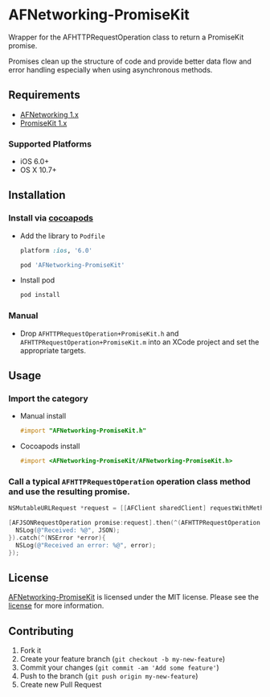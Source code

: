 # AFNetworking-PromiseKit

Wrapper for the AFHTTPRequestOperation class to return a PromiseKit promise.

Promises clean up the structure of code and provide better data flow
and error handling especially when using asynchronous methods.

## Requirements
* [AFNetworking 1.x](https://github.com/AFNetworking/AFNetworking)
* [PromiseKit 1.x](https://github.com/mxcl/PromiseKit)


### Supported Platforms
* iOS 6.0+
* OS X 10.7+

## Installation

### Install via [cocoapods](https://github.com/cocoapods/cocoapods)

* Add the library to `Podfile`
  ```ruby
  platform :ios, '6.0'

  pod 'AFNetworking-PromiseKit'
  ```

* Install pod
   ```bash
   pod install
   ```

### Manual

* Drop `AFHTTPRequestOperation+PromiseKit.h` and `AFHTTPRequestOperation+PromiseKit.m`
into an XCode project and set the appropriate targets.

## Usage

### Import the category

* Manual install
  ```objective-c
  #import "AFNetworking-PromiseKit.h"
  ```

* Cocoapods install
  ```objective-c
  #import <AFNetworking-PromiseKit/AFNetworking-PromiseKit.h>
  ```

### Call a typical `AFHTTPRequestOperation` operation class method and use the resulting promise.
  ```objective-c
  NSMutableURLRequest *request = [[AFClient sharedClient] requestWithMethod:@"GET" path:@"/test.json" parameters:nil];

  [AFJSONRequestOperation promise:request].then(^(AFHTTPRequestOperation *operation, id JSON){
    NSLog(@"Received: %@", JSON);
  }).catch(^(NSError *error){
    NSLog(@"Received an error: %@", error);
  });
  ```

## License

[AFNetworking-PromiseKit](https://github.com/cmckni3/AFNetworking-PromiseKit) is licensed under the MIT license. Please see the [license](MIT-LICENSE) for more information.

## Contributing

1. Fork it
2. Create your feature branch (`git checkout -b my-new-feature`)
3. Commit your changes (`git commit -am 'Add some feature'`)
4. Push to the branch (`git push origin my-new-feature`)
5. Create new Pull Request

